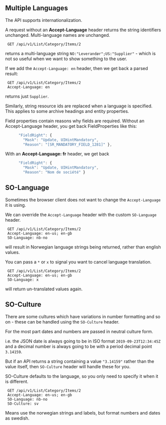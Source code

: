 
## Multiple Languages

The API supports internationalization.

A request without an **Accept-Language** header returns the string
identifiers unchanged. Multi-language names are unchanged.

```http
 GET /api/v1/List/Category/Items/2
```

returns a multi-language string `NO:"Leverandør";US:"Supplier"` - which is not so useful when we want to show something to the user.

If we add the `Accept-Language: en` header, then we get back a parsed result:

```http
 GET /api/v1/List/Category/Items/2
 Accept-Language: en
```

returns just `Supplier`.

Similarly, string resource ids are replaced when a language is specified.
This applies to some archive headings and entity properties.

Field properties contain reasons why fields are required.
Without an Accept-Language header, you get back FieldProperties like this:

```javascript
      "FieldRight": {
        "Mask": "Update, UIHintMandatory",
        "Reason": "[SR_MANDATORY_FIELD_1281]" },
```

With an **Accept-Language: fr** header, we get back

```javascript
      "FieldRight": {
        "Mask": "Update, UIHintMandatory",
        "Reason": "Nom de société" }
```



## SO-Language

Sometimes the browser client does not want to change the `Accept-Language` it is using.

We can override the `Accept-Language` header with the custom `SO-Language` header.

```http
 GET /api/v1/List/Category/Items/2
 Accept-Language: en-us; en-gb
 SO-Language: nb-no
```

will result in Norwegian language strings being returned, rather than english values.

You can pass a `*` or `x` to signal you want to cancel language translation.

```http
 GET /api/v1/List/Category/Items/2
 Accept-Language: en-us; en-gb
 SO-Language: x
```

will return un-translated values again.



## SO-Culture

There are some cultures which have variations in number formatting and so on - these can be handled using the `SO-Culture` header.

For the most part dates and numbers are passed in neutral culture form. 

i.e. the JSON date is always going to be in ISO format `2019-09-23T12:34:45Z` and a decimal number is always going to be with a period decimal point `3.14159`.

But if an API returns a string containing a value `"3.14159"` rather than the value itself, then `SO-Culture` header will handle these for you.

SO-Culture defaults to the language, so you only need to specify it when it is different.

```http
 GET /api/v1/List/Category/Items/2
 Accept-Language: en-us; en-gb
 SO-Language: nb-no
 SO-Culture: sv
```

Means use the norwegian strings and labels, but format numbers and dates as swedish.
